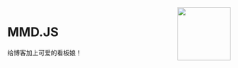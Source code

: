 <img src="https://raw.githubusercontent.com/GloomyGhost-MosquitoSeal/MMD.JS/master/MMD.JS.png" align="right" width=120 />

# MMD.JS

给博客加上可爱的看板娘！